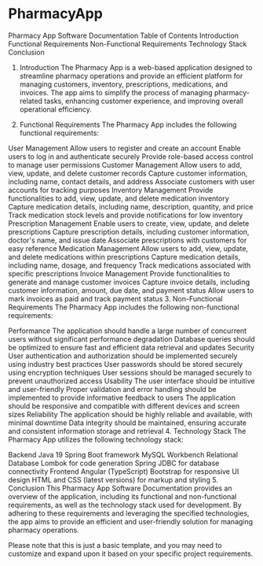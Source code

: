 # PharmacyApp

Pharmacy App Software Documentation
Table of Contents
Introduction
Functional Requirements
Non-Functional Requirements
Technology Stack
Conclusion
1. Introduction
The Pharmacy App is a web-based application designed to streamline pharmacy operations and provide an efficient platform for managing customers, inventory, prescriptions, medications, and invoices. The app aims to simplify the process of managing pharmacy-related tasks, enhancing customer experience, and improving overall operational efficiency.

2. Functional Requirements
The Pharmacy App includes the following functional requirements:

User Management
Allow users to register and create an account
Enable users to log in and authenticate securely
Provide role-based access control to manage user permissions
Customer Management
Allow users to add, view, update, and delete customer records
Capture customer information, including name, contact details, and address
Associate customers with user accounts for tracking purposes
Inventory Management
Provide functionalities to add, view, update, and delete medication inventory
Capture medication details, including name, description, quantity, and price
Track medication stock levels and provide notifications for low inventory
Prescription Management
Enable users to create, view, update, and delete prescriptions
Capture prescription details, including customer information, doctor's name, and issue date
Associate prescriptions with customers for easy reference
Medication Management
Allow users to add, view, update, and delete medications within prescriptions
Capture medication details, including name, dosage, and frequency
Track medications associated with specific prescriptions
Invoice Management
Provide functionalities to generate and manage customer invoices
Capture invoice details, including customer information, amount, due date, and payment status
Allow users to mark invoices as paid and track payment status
3. Non-Functional Requirements
The Pharmacy App includes the following non-functional requirements:

Performance
The application should handle a large number of concurrent users without significant performance degradation
Database queries should be optimized to ensure fast and efficient data retrieval and updates
Security
User authentication and authorization should be implemented securely using industry best practices
User passwords should be stored securely using encryption techniques
User sessions should be managed securely to prevent unauthorized access
Usability
The user interface should be intuitive and user-friendly
Proper validation and error handling should be implemented to provide informative feedback to users
The application should be responsive and compatible with different devices and screen sizes
Reliability
The application should be highly reliable and available, with minimal downtime
Data integrity should be maintained, ensuring accurate and consistent information storage and retrieval
4. Technology Stack
The Pharmacy App utilizes the following technology stack:

Backend
Java 19
Spring Boot framework
MySQL Workbench Relational Database
Lombok for code generation
Spring JDBC for database connectivity
Frontend
Angular (TypeScript)
Bootstrap for responsive UI design
HTML and CSS (latest versions) for markup and styling
5. Conclusion
This Pharmacy App Software Documentation provides an overview of the application, including its functional and non-functional requirements, as well as the technology stack used for development. By adhering to these requirements and leveraging the specified technologies, the app aims to provide an efficient and user-friendly solution for managing pharmacy operations.

Please note that this is just a basic template, and you may need to customize and expand upon it based on your specific project requirements.
